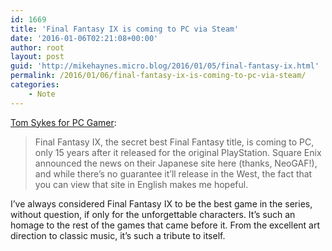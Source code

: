```yaml
---
id: 1669
title: 'Final Fantasy IX is coming to PC via Steam'
date: '2016-01-06T02:21:08+00:00'
author: root
layout: post
guid: 'http://mikehaynes.micro.blog/2016/01/05/final-fantasy-ix.html'
permalink: /2016/01/06/final-fantasy-ix-is-coming-to-pc-via-steam/
categories:
    - Note
---
```


[Tom Sykes for PC Gamer](https://www.pcgamer.com/final-fantasy-9-is-finally-coming-to-pc/):

> Final Fantasy IX, the secret best Final Fantasy title, is coming to PC, only 15 years after it released for the original PlayStation. Square Enix announced the news on their Japanese site here (thanks, NeoGAF!), and while there’s no guarantee it’ll release in the West, the fact that you can view that site in English makes me hopeful.

I’ve always considered Final Fantasy IX to be the best game in the series, without question, if only for the unforgettable characters. It’s such an homage to the rest of the games that came before it. From the excellent art direction to classic music, it’s such a tribute to itself.